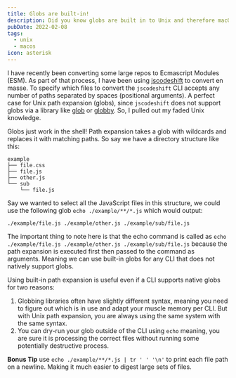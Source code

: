```yaml
---
title: Globs are built-in!
description: Did you know globs are built in to Unix and therefore macOS.
pubDate: 2022-02-08
tags:
  - unix
  - macos
icon: asterisk
---
```


I have recently been converting some large repos to Ecmascript Modules (ESM). As part of that process, I have been using [jscodeshift](https://github.com/facebook/jscodeshift) to convert en masse. To specify which files to convert the `jscodeshift` CLI accepts any number of paths separated by spaces (positional arguments). A perfect case for Unix path expansion (globs), since `jscodeshift` does not support globs via a library like [glob](https://www.npmjs.com/package/glob) or [globby](https://www.npmjs.com/package/globby). So, I pulled out my faded Unix knowledge.

Globs just work in the shell! Path expansion takes a glob with wildcards and replaces it with matching paths. So say we have a directory structure like this:

```
example
├── file.css
├── file.js
├── other.js
└── sub
    └── file.js
```

Say we wanted to select all the JavaScript files in this structure, we could use the following glob `echo ./example/**/*.js` which would output:

```
./example/file.js ./example/other.js ./example/sub/file.js
```

The important thing to note here is that the echo command is called as `echo ./example/file.js ./example/other.js ./example/sub/file.js` because the path expansion is executed first then passed to the command as arguments. Meaning we can use built-in globs for any CLI that does not natively support globs.

Using built-in path expansion is useful even if a CLI supports native globs for two reasons:

1. Globbing libraries often have slightly different syntax, meaning you need to figure out which is in use and adapt your muscle memory per CLI. But with Unix path expansion, you are always using the same system with the same syntax.
2. You can dry-run your glob outside of the CLI using `echo` meaning, you are sure it is processing the correct files without running some potentially destructive process.

**Bonus Tip** use `echo ./example/**/*.js | tr ' ' '\n'` to print each file path on a newline. Making it much easier to digest large sets of files.
